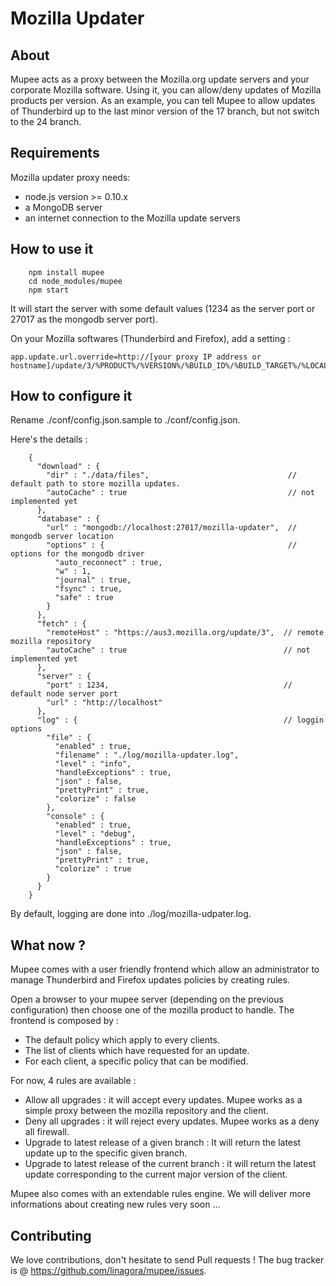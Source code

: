 Mozilla Updater
===============

About
-----

Mupee acts as a proxy between the Mozilla.org update servers and your corporate Mozilla software. Using it, you can
allow/deny updates of Mozilla products per version. As an example, you can tell Mupee to allow
updates of Thunderbird up to the last minor version of the 17 branch, but not switch to the 24 branch.

Requirements
------------

Mozilla updater proxy needs:

- node.js version >= 0.10.x
- a MongoDB server
- an internet connection to the Mozilla update servers

How to use it
-------------

        npm install mupee
        cd node_modules/mupee
        npm start

It will start the server with some default values (1234 as the server port or 27017 as the mongodb server port).

On your Mozilla softwares (Thunderbird and Firefox), add a setting :

    app.update.url.override=http://[your proxy IP address or hostname]/update/3/%PRODUCT%/%VERSION%/%BUILD_ID%/%BUILD_TARGET%/%LOCALE%/%CHANNEL%/%OS_VERSION%/%DISTRIBUTION%/%DISTRIBUTION_VERSION%/update.xml

How to configure it
-------------------

Rename ./conf/config.json.sample to ./conf/config.json.

Here's the details :

        {
          "download" : {
            "dir" : "./data/files",                               // default path to store mozilla updates.
            "autoCache" : true                                    // not implemented yet
          },
          "database" : {
            "url" : "mongodb://localhost:27017/mozilla-updater",  // mongodb server location
            "options" : {                                         // options for the mongodb driver
              "auto_reconnect" : true,
              "w" : 1,
              "journal" : true,
              "fsync" : true,
              "safe" : true
            }
          },
          "fetch" : {
            "remoteHost" : "https://aus3.mozilla.org/update/3",  // remote mozilla repository
            "autoCache" : true                                   // not implemented yet
          },
          "server" : {
            "port" : 1234,                                       // default node server port
            "url" : "http://localhost"
          },
          "log" : {                                              // loggin options
            "file" : {
              "enabled" : true,
              "filename" : "./log/mozilla-updater.log",
              "level" : "info",
              "handleExceptions" : true,
              "json" : false,
              "prettyPrint" : true,
              "colorize" : false
            },
            "console" : {
              "enabled" : true,
              "level" : "debug",
              "handleExceptions" : true,
              "json" : false,
              "prettyPrint" : true,
              "colorize" : true
            }
          }
        }

By default, logging are done into ./log/mozilla-udpater.log.

What now ?
-------------------

Mupee comes with a user friendly frontend which allow an administrator to manage Thunderbird and Firefox updates policies
by creating rules.

Open a browser to your mupee server (depending on the previous configuration) then choose one of the mozilla product to handle.
The frontend is composed by :

- The default policy which apply to every clients.
- The list of clients which have requested for an update.
- For each client, a specific policy that can be modified.

For now, 4 rules are available :

- Allow all upgrades : it will accept every updates. Mupee works as a simple proxy between the mozilla repository and the client.
- Deny all upgrades : it will reject every updates. Mupee works as a deny all firewall.
- Upgrade to latest release of a given branch : It will return the latest update up to the specific given branch.
- Upgrade to latest release of the current branch : it will return the latest update corresponding to the current major version of the client.

Mupee also comes with an extendable rules engine. We will deliver more informations about creating new rules very soon ...

Contributing
------------

We love contributions, don't hesitate to send Pull requests !
The bug tracker is @ https://github.com/linagora/mupee/issues.

